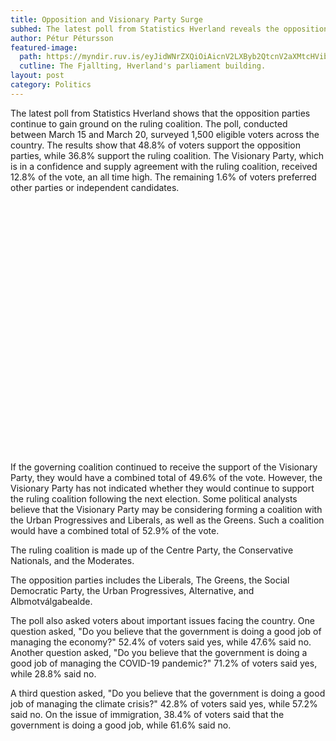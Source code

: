 ```yaml
---
title: Opposition and Visionary Party Surge
subhed: The latest poll from Statistics Hverland reveals the opposition parties continue to gain ground on the ruling coalition. The Visionary Party also reaches an all time high.
author: Pétur Pétursson
featured-image: 
  path: https://myndir.ruv.is/eyJidWNrZXQiOiAicnV2LXByb2QtcnV2aXMtcHVibGljIiwgImtleSI6ICJtZWRpYS9wdWJsaWMvb3JpZ2luYWxfaW1hZ2VzL0lNR18xNjA2LkpQRyIsICJlZGl0cyI6IHsicmVzaXplIjogeyJ3aWR0aCI6ICI4MDAiLCAiZml0IjogImNvdmVyIn19fQ==
  cutline: The Fjallting, Hverland's parliament building.
layout: post
category: Politics
---
```


The latest poll from Statistics Hverland shows that the opposition parties continue to gain ground on the ruling coalition. The poll, conducted between March 15 and March 20, surveyed 1,500 eligible voters across the country. The results show that 48.8% of voters support the opposition parties, while 36.8% support the ruling coalition. The Visionary Party, which is in a confidence and supply agreement with the ruling coalition, received 12.8% of the vote, an all time high. The remaining 1.6% of voters preferred other parties or independent candidates.

<div style="min-height:402px"><script type="text/javascript" defer src="https://datawrapper.dwcdn.net/iihAZ/embed.js?v=1" charset="utf-8"></script><noscript><img src="https://datawrapper.dwcdn.net/iihAZ/full.png" alt="" /></noscript></div>

If the governing coalition continued to receive the support of the Visionary Party, they would have a combined total of 49.6% of the vote. However, the Visionary Party has not indicated whether they would continue to support the ruling coalition following the next election. Some political analysts believe that the Visionary Party may be considering forming a coalition with the Urban Progressives and Liberals, as well as the Greens. Such a coalition would have a combined total of 52.9% of the vote.

The ruling coalition is made up of the Centre Party, the Conservative Nationals, and the Moderates.

The opposition parties includes the Liberals, The Greens, the Social Democratic Party, the Urban Progressives, Alternative, and Albmotválgabealde. 

The poll also asked voters about important issues facing the country. One question asked, "Do you believe that the government is doing a good job of managing the economy?" 52.4% of voters said yes, while 47.6% said no. Another question asked, "Do you believe that the government is doing a good job of managing the COVID-19 pandemic?" 71.2% of voters said yes, while 28.8% said no. 

A third question asked, "Do you believe that the government is doing a good job of managing the climate crisis?" 42.8% of voters said yes, while 57.2% said no. On the issue of immigration, 38.4% of voters said that the government is doing a good job, while 61.6% said no. 